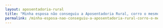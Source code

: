 ```yaml
---
layout: aposentadoria-rural
title: "Minha esposa não conseguiu a Aposentadoria Rural, corro o mesmo risco?"
permalink: /minha-esposa-nao-conseguiu-a-aposentadoria-rural-corro-o-mesmo-risco/
---
```

